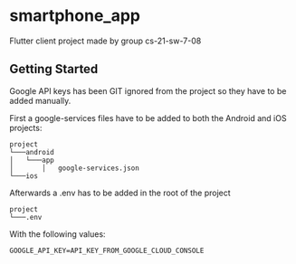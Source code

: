 # smartphone_app

Flutter client project made by group cs-21-sw-7-08

## Getting Started

Google API keys has been GIT ignored from the project so they have to be added manually.

First a google-services files have to be added to both the Android and iOS projects: 

```
project
└───android
│   └───app   
│       │   google-services.json
└───ios
```

Afterwards a .env has to be added in the root of the project

```
project
└───.env
```

With the following values:

```
GOOGLE_API_KEY=API_KEY_FROM_GOOGLE_CLOUD_CONSOLE
```
